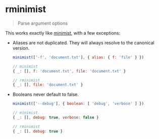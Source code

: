 # rminimist

> Parse argument options

This works exactly like [minimist](https://www.npmjs.com/package/minimist), with a few exceptions:

- Aliases are not duplicated. They will always resolve to the canonical version.

  ```js
  minimist(['-f', 'document.txt'], { alias: { f: 'file' } })

  // minimist
  { _: [], f: 'document.txt', file: 'document.txt' }

  // rminimist
  { _: [], file: 'document.txt' }
  ```

- Booleans never default to false.

  ```js
  minimist(['--debug'], { boolean: [ 'debug', 'verbose' ] })

  // minimist
  { _: [], debug: true, verbose: false }

  // rminimist
  { _: [], debug: true }
  ```
